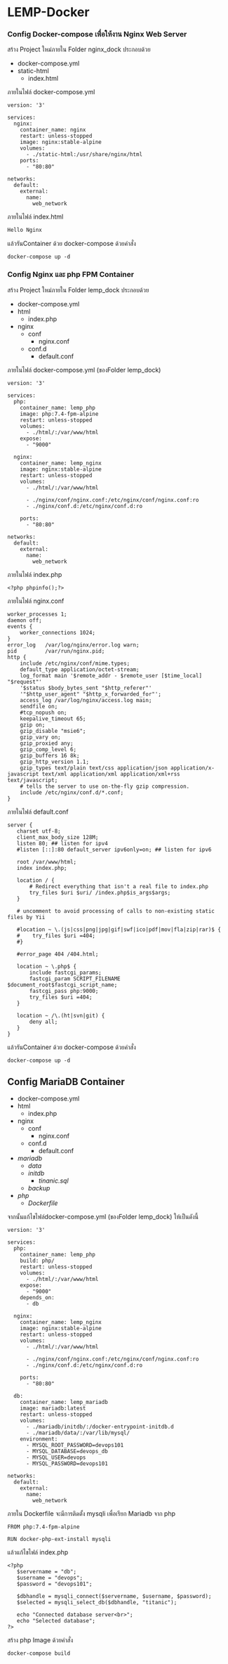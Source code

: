 # LEMP-Docker

### Config Docker-compose เพื่อให้งาน Nginx Web Server

สร้าง Project ใหม่ภายใน Folder nginx_dock ประกอบด้วย

* docker-compose.yml
* static-html
    * index.html

ภายในไฟล์ docker-compose.yml
```Makeup
version: '3'

services:
  nginx:
    container_name: nginx
    restart: unless-stopped
    image: nginx:stable-alpine
    volumes:
      - ./static-html:/usr/share/nginx/html
    ports:
      - "80:80"

networks:
  default:
    external:
      name:
        web_network
```
ภายในไฟล์ index.html
```html
Hello Nginx
```

แล้วรันContainer ด้วย docker-compose ด้วยคำสั่ง
```
docker-compose up -d
```

### Config Nginx และ php FPM Container

สร้าง Project ใหม่ภายใน Folder lemp_dock ประกอบด้วย

* docker-compose.yml
* html
    * index.php
* nginx
    * conf
        * nginx.conf
    * conf.d
        * default.conf

ภายในไฟล์ docker-compose.yml (ของFolder lemp_dock)
```Makeup
version: '3'

services:
  php:
    container_name: lemp_php
    image: php:7.4-fpm-alpine
    restart: unless-stopped
    volumes:
      - ./html/:/var/www/html
    expose:
      - "9000"

  nginx:
    container_name: lemp_nginx
    image: nginx:stable-alpine
    restart: unless-stopped
    volumes:
      - ./html/:/var/www/html

      - ./nginx/conf/nginx.conf:/etc/nginx/conf/nginx.conf:ro
      - ./nginx/conf.d:/etc/nginx/conf.d:ro

    ports:
      - "80:80"

networks:
  default:
    external:
      name:
        web_network
```
ภายในไฟล์ index.php
```
<?php phpinfo();?>
```

ภายในไฟล์ nginx.conf
```
worker_processes 1;
daemon off;
events {
    worker_connections 1024;
}
error_log   /var/log/nginx/error.log warn;
pid         /var/run/nginx.pid;
http {
    include /etc/nginx/conf/mime.types;
    default_type application/octet-stream;
    log_format main '$remote_addr - $remote_user [$time_local] "$request"'
    '$status $body_bytes_sent "$http_referer"'
    '"$http_user_agent" "$http_x_forwarded_for"';
    access_log /var/log/nginx/access.log main;
    sendfile on;
    #tcp_nopush on;
    keepalive_timeout 65;
    gzip on;
    gzip_disable "msie6";
    gzip_vary on;
    gzip_proxied any;
    gzip_comp_level 6;
    gzip_buffers 16 8k;
    gzip_http_version 1.1;
    gzip_types text/plain text/css application/json application/x-javascript text/xml application/xml application/xml+rss text/javascript;
    # tells the server to use on-the-fly gzip compression.
    include /etc/nginx/conf.d/*.conf;
}
```

ภายในไฟล์ default.conf
```
server {
   charset utf-8;
   client_max_body_size 128M;
   listen 80; ## listen for ipv4
   #listen [::]:80 default_server ipv6only=on; ## listen for ipv6
   
   root /var/www/html;
   index index.php;

   location / {
       # Redirect everything that isn't a real file to index.php
       try_files $uri $uri/ /index.php$is_args$args;
   }

   # uncomment to avoid processing of calls to non-existing static files by Yii

   #location ~ \.(js|css|png|jpg|gif|swf|ico|pdf|mov|fla|zip|rar)$ {
   #    try_files $uri =404;
   #}

   #error_page 404 /404.html;

   location ~ \.php$ {
       include fastcgi_params;
       fastcgi_param SCRIPT_FILENAME $document_root$fastcgi_script_name;
       fastcgi_pass php:9000;
       try_files $uri =404;
   }

   location ~ /\.(ht|svn|git) {
       deny all;
   }
}
```

แล้วรันContainer ด้วย docker-compose ด้วยคำสั่ง
```
docker-compose up -d
```
## Config MariaDB Container
* docker-compose.yml
* html
    * index.php
* nginx
    * conf
        * nginx.conf
    * conf.d
        * default.conf
* *mariadb*
    * *data*
    * *initdb*
        * *tinanic.sql*
    * *backup*
* *php*
    * *Dockerfile*

จากนั้นแก้ไขไฟล์docker-compose.yml (ของFolder lemp_dock) ให้เป็นดังนี้
```
version: '3'

services:
  php:
    container_name: lemp_php
    build: php/
    restart: unless-stopped
    volumes:
      - ./html/:/var/www/html
    expose:
      - "9000"
    depends_on:
      - db

  nginx:
    container_name: lemp_nginx
    image: nginx:stable-alpine
    restart: unless-stopped
    volumes:
      - ./html/:/var/www/html

      - ./nginx/conf/nginx.conf:/etc/nginx/conf/nginx.conf:ro
      - ./nginx/conf.d:/etc/nginx/conf.d:ro

    ports:
      - "80:80"
      
  db:
    container_name: lemp_mariadb
    image: mariadb:latest
    restart: unless-stopped
    volumes:
      - ./mariadb/initdb/:/docker-entrypoint-initdb.d
      - ./mariadb/data/:/var/lib/mysql/
    environment:
      - MYSQL_ROOT_PASSWORD=devops101
      - MYSQL_DATABASE=devops_db
      - MYSQL_USER=devops
      - MYSQL_PASSWORD=devops101

networks:
  default:
    external:
      name:
        web_network
```
ภายใน Dockerfile จะมีการติดตั้ง mysqli เพื่อเรียก Mariadb จาก php
```
FROM php:7.4-fpm-alpine

RUN docker-php-ext-install mysqli
```
แล้วแก้ไขไฟล์ index.php
```
<?php
   $servername = "db";
   $username = "devops";
   $password = "devops101";

   $dbhandle = mysqli_connect($servername, $username, $password);
   $selected = mysqli_select_db($dbhandle, "titanic");
   
   echo "Connected database server<br>";
   echo "Selected database";
?>
```

สร้าง php Image ด้วยคำสั่ง
```
docker-compose build
```